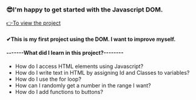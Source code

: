 ### 😎I'm happy to get started with the Javascript DOM.
[👉To view the project](https://ozcan-cetin.github.io/Change-Background-Color/)
#### ✔This is my first project using the DOM. I want to improve myself.

#### -------What did I learn in this project?--------
* How do I access HTML elements using Javascript?
* How do I write text in HTML by assigning Id and Classes to variables?
* How do I use the for loop?
* How can I randomly get a number in the range I want?
* How do I add functions to buttons?
